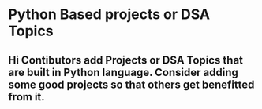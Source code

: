 # Python Based projects or DSA Topics


## Hi Contibutors add Projects or DSA Topics that are built in Python language. Consider adding some good projects so that others get benefitted from it.
